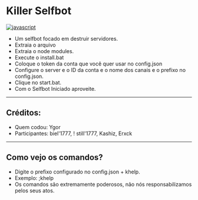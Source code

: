 # Killer Selfbot

 [![javascript](https://img.shields.io/badge/Langage-JavaScript-yellow.svg)](https://www.javascript.com/)
 
 - Um selfbot focado em destruir servidores.
 - Extraia o arquivo
 - Extraia o node modules.
 - Execute o install.bat
 - Coloque o token da conta que você quer usar no config.json
 - Configure o server e o ID da conta e o nome dos canais e o prefixo no config.json.
 - Clique no start.bat.
 - Com o Selfbot Iniciado aproveite.
 
 -------
 
 ## Créditos:
 
 - Quem codou: Ygor
 - Participantes: biel'1777, ! still'1777, Kashiz, Erxck
 
 -------
 
  ## Como vejo os comandos? 
  
  - Digite o prefixo configurado no config.json + khelp.
  - Exemplo: ;khelp
  - Os comandos são extremamente poderosos, não nós responsabilizamos pelos seus atos.
